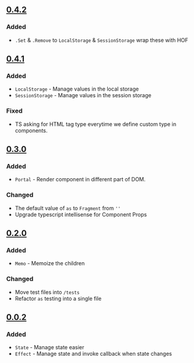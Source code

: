 ## [0.4.2](https://github.com/sudoaugustin/renex/compare/v0.4.1...v0.4.2)

### Added
- `.Set` & `.Remove` to `LocalStorage` & `SessionStorage` wrap these with HOF


## [0.4.1](https://github.com/sudoaugustin/renex/compare/v0.3.0...v0.4.1)

### Added
- `LocalStorage` - Manage values in the local storage
- `SessionStorage` - Manage values in the session storage

### Fixed
- TS asking for HTML tag type everytime we define custom type in components.


## [0.3.0](https://github.com/sudoaugustin/renex/compare/v0.2.0...v0.3.0)

### Added
- `Portal` - Render component in different part of DOM.

### Changed
- The default value of `as` to `Fragment` from `''`
- Upgrade typescript intellisense for Component Props



## [0.2.0](https://github.com/sudoaugustin/renex/compare/v0.0.2...v0.2.0)

### Added
- `Memo` - Memoize the children

### Changed
- Move test files into `/tests`
- Refactor `as` testing into a single file


## [0.0.2](https://github.com/sudoaugustin/renex/releases/tag/v0.0.2)

### Added
- `State` - Manage state easier
- `Effect` - Manage state and invoke callback when state changes
